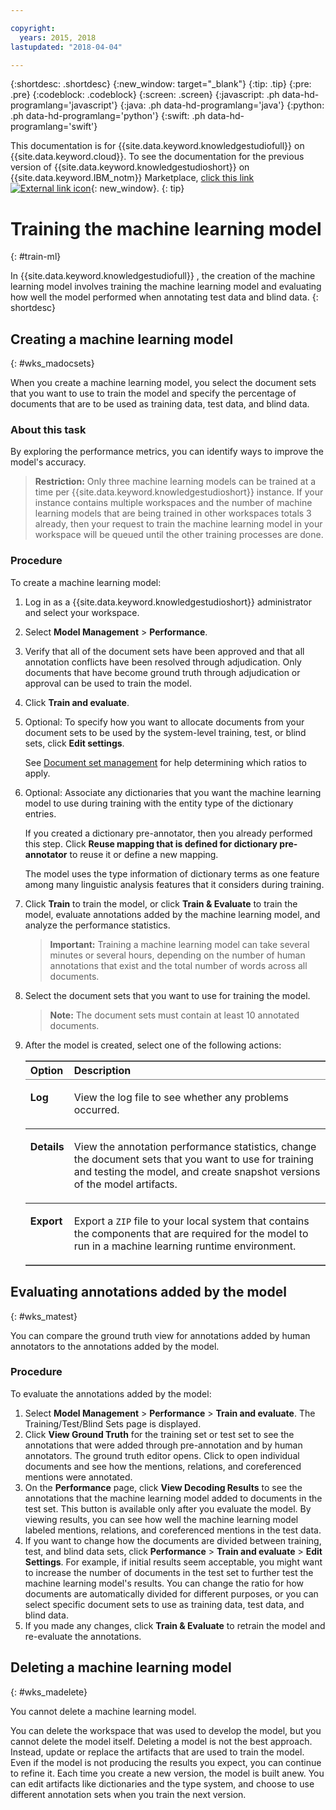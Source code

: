 ```yaml
---

copyright:
  years: 2015, 2018
lastupdated: "2018-04-04"

---
```


{:shortdesc: .shortdesc}
{:new_window: target="_blank"}
{:tip: .tip}
{:pre: .pre}
{:codeblock: .codeblock}
{:screen: .screen}
{:javascript: .ph data-hd-programlang='javascript'}
{:java: .ph data-hd-programlang='java'}
{:python: .ph data-hd-programlang='python'}
{:swift: .ph data-hd-programlang='swift'}

This documentation is for {{site.data.keyword.knowledgestudiofull}} on {{site.data.keyword.cloud}}. To see the documentation for the previous version of {{site.data.keyword.knowledgestudioshort}} on {{site.data.keyword.IBM_notm}} Marketplace, [click this link ![External link icon](../../icons/launch-glyph.svg "External link icon")](https://console.bluemix.net/docs/services/knowledge-studio/train-ml.html){: new_window}.
{: tip}

# Training the machine learning model
{: #train-ml}

In {{site.data.keyword.knowledgestudiofull}} , the creation of the machine learning model involves training the machine learning model and evaluating how well the model performed when annotating test data and blind data.
{: shortdesc}

## Creating a machine learning model
{: #wks_madocsets}

When you create a machine learning model, you select the document sets that you want to use to train the model and specify the percentage of documents that are to be used as training data, test data, and blind data.

### About this task

By exploring the performance metrics, you can identify ways to improve the model's accuracy.

> **Restriction:** Only three machine learning models can be trained at a time per {{site.data.keyword.knowledgestudioshort}} instance. If your instance contains multiple workspaces and the number of machine learning models that are being trained in other workspaces totals 3 already, then your request to train the machine learning model in your workspace will be queued until the other training processes are done.

### Procedure

To create a machine learning model:

1. Log in as a {{site.data.keyword.knowledgestudioshort}} administrator and select your workspace.
1. Select **Model Management** > **Performance**.
1. Verify that all of the document sets have been approved and that all annotation conflicts have been resolved through adjudication. Only documents that have become ground truth through adjudication or approval can be used to train the model.
1. Click **Train and evaluate**.
1. Optional: To specify how you want to allocate documents from your document sets to be used by the system-level training, test, or blind sets, click **Edit settings**.

    See [Document set management](/docs/services/watson-knowledge-studio/improve-ml.html#wks_mamanagedata) for help determining which ratios to apply.

1. Optional: Associate any dictionaries that you want the machine learning model to use during training with the entity type of the dictionary entries.

    If you created a dictionary pre-annotator, then you already performed this step. Click **Reuse mapping that is defined for dictionary pre-annotator** to reuse it or define a new mapping.

    The model uses the type information of dictionary terms as one feature among many linguistic analysis features that it considers during training.

1. Click **Train** to train the model, or click **Train & Evaluate** to train the model, evaluate annotations added by the machine learning model, and analyze the performance statistics.

    > **Important:** Training a machine learning model can take several minutes or several hours, depending on the number of human annotations that exist and the total number of words across all documents.

1. Select the document sets that you want to use for training the model.

    > **Note:** The document sets must contain at least 10 annotated documents.

1. After the model is created, select one of the following actions:

    <table border="1" frame="hsides" rules="rows" cellpadding="4" cellspacing="0" summary="Each row in this table describes one option for a choice." class="simpletable choicetable choicetableborder">
      <thead><tr><th id="d33883e137-option" valign="bottom" align="left" class="ncol thleft thbot">Option</th>
          <th id="d33883e137-desc" valign="bottom" align="left" class="ncol thleft thbot">Description</th></tr></thead>
      <tbody><tr class="strow chrow"><td valign="top" headers="d33883e137-option" id="d33883e139" class="stentry choption ncol"><p class="p wrapper"><strong>Log</strong></p></td>
          <td valign="top" headers="d33883e137-desc d33883e139" class="stentry chdesc ncol"><p class="p wrapper">View the log file to see whether any problems occurred.</p></td>
        </tr>
        <tr class="strow chrow"><td valign="top" headers="d33883e137-option" id="d33883e144" class="stentry choption ncol"><p class="p wrapper"><strong>Details</strong></p></td>
          <td valign="top" headers="d33883e137-desc d33883e144" class="stentry chdesc ncol"><p class="p wrapper">View the annotation performance statistics, change the document sets that you want to use
              for training and testing the model, and create snapshot versions of the model
              artifacts.</p></td>
        </tr>
        <tr class="strow chrow"><td valign="top" headers="d33883e137-option" id="d33883e149" class="stentry choption ncol"><p class="p wrapper"><strong>Export</strong></p></td>
          <td valign="top" headers="d33883e137-desc d33883e149" class="stentry chdesc ncol"><p class="p wrapper">Export a <code>ZIP</code> file to your local system that contains the components
              that are required for the model to run in a machine learning runtime environment.</p></td>
        </tr>
      </tbody>
    </table>

## Evaluating annotations added by the model
{: #wks_matest}

You can compare the ground truth view for annotations added by human annotators to the annotations added by the model.

### Procedure

To evaluate the annotations added by the model:

1. Select **Model Management** > **Performance** > **Train and evaluate**. The Training/Test/Blind Sets page is displayed.
1. Click **View Ground Truth** for the training set or test set to see the annotations that were added through pre-annotation and by human annotators. The ground truth editor opens. Click to open individual documents and see how the mentions, relations, and coreferenced mentions were annotated.
1. On the **Performance** page, click **View Decoding Results** to see the annotations that the machine learning model added to documents in the test set. This button is available only after you evaluate the model. By viewing results, you can see how well the machine learning model labeled mentions, relations, and coreferenced mentions in the test data.
1. If you want to change how the documents are divided between training, test, and blind data sets, click **Performance** > **Train and evaluate** > **Edit Settings**. For example, if initial results seem acceptable, you might want to increase the number of documents in the test set to further test the machine learning model's results. You can change the ratio for how documents are automatically divided for different purposes, or you can select specific document sets to use as training data, test data, and blind data.
1. If you made any changes, click **Train & Evaluate** to retrain the model and re-evaluate the annotations.

## Deleting a machine learning model
{: #wks_madelete}

You cannot delete a machine learning model.

You can delete the workspace that was used to develop the model, but you cannot delete the model itself. Deleting a model is not the best approach. Instead, update or replace the artifacts that are used to train the model. Even if the model is not producing the results you expect, you can continue to refine it. Each time you create a new version, the model is built anew. You can edit artifacts like dictionaries and the type system, and choose to use different annotation sets when you train the next version.
